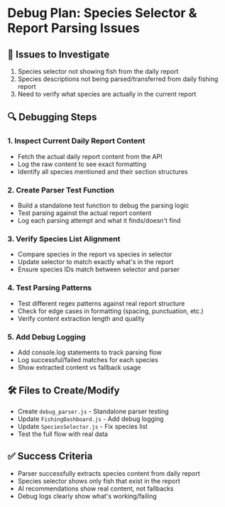 # Debug Plan: Species Selector & Report Parsing Issues

## 🎯 **Issues to Investigate**
1. Species selector not showing fish from the daily report
2. Species descriptions not being parsed/transferred from daily fishing report
3. Need to verify what species are actually in the current report

## 🔍 **Debugging Steps**

### 1. **Inspect Current Daily Report Content**
- Fetch the actual daily report content from the API
- Log the raw content to see exact formatting
- Identify all species mentioned and their section structures

### 2. **Create Parser Test Function**
- Build a standalone test function to debug the parsing logic
- Test parsing against the actual report content
- Log each parsing attempt and what it finds/doesn't find

### 3. **Verify Species List Alignment** 
- Compare species in the report vs species in selector
- Update selector to match exactly what's in the report
- Ensure species IDs match between selector and parser

### 4. **Test Parsing Patterns**
- Test different regex patterns against real report structure
- Check for edge cases in formatting (spacing, punctuation, etc.)
- Verify content extraction length and quality

### 5. **Add Debug Logging**
- Add console.log statements to track parsing flow
- Log successful/failed matches for each species
- Show extracted content vs fallback usage

## 🛠️ **Files to Create/Modify**
- Create `debug_parser.js` - Standalone parser testing
- Update `FishingDashboard.js` - Add debug logging
- Update `SpeciesSelector.js` - Fix species list
- Test the full flow with real data

## ✅ **Success Criteria**
- Parser successfully extracts species content from daily report  
- Species selector shows only fish that exist in the report
- AI recommendations show real content, not fallbacks
- Debug logs clearly show what's working/failing